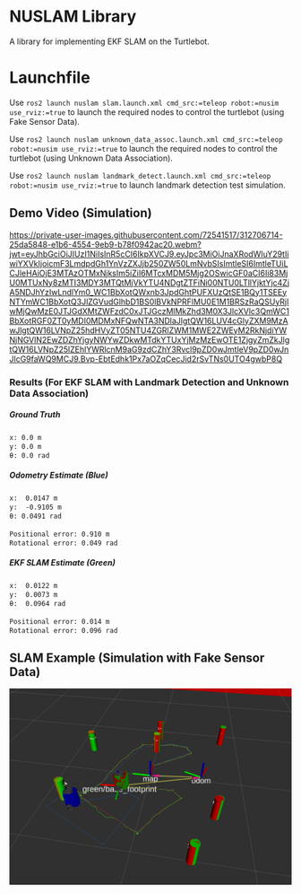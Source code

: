 # NUSLAM Library
A library for implementing EKF SLAM on the Turtlebot.

# Launchfile
Use `ros2 launch nuslam slam.launch.xml cmd_src:=teleop robot:=nusim use_rviz:=true`
to launch the required nodes to control the turtlebot (using Fake Sensor Data).

Use `ros2 launch nuslam unknown_data_assoc.launch.xml cmd_src:=teleop robot:=nusim use_rviz:=true`
to launch the required nodes to control the turtlebot (using Unknown Data Association).

Use `ros2 launch nuslam landmark_detect.launch.xml cmd_src:=teleop robot:=nusim use_rviz:=true`
to launch landmark detection test simulation.

## Demo Video (Simulation)
https://private-user-images.githubusercontent.com/72541517/312706714-25da5848-e1b6-4554-9eb9-b78f0942ac20.webm?jwt=eyJhbGciOiJIUzI1NiIsInR5cCI6IkpXVCJ9.eyJpc3MiOiJnaXRodWIuY29tIiwiYXVkIjoicmF3LmdpdGh1YnVzZXJjb250ZW50LmNvbSIsImtleSI6ImtleTUiLCJleHAiOjE3MTAzOTMxNjksIm5iZiI6MTcxMDM5Mjg2OSwicGF0aCI6Ii83MjU0MTUxNy8zMTI3MDY3MTQtMjVkYTU4NDgtZTFiNi00NTU0LTllYjktYjc4ZjA5NDJhYzIwLndlYm0_WC1BbXotQWxnb3JpdGhtPUFXUzQtSE1BQy1TSEEyNTYmWC1BbXotQ3JlZGVudGlhbD1BS0lBVkNPRFlMU0E1M1BRSzRaQSUyRjIwMjQwMzE0JTJGdXMtZWFzdC0xJTJGczMlMkZhd3M0X3JlcXVlc3QmWC1BbXotRGF0ZT0yMDI0MDMxNFQwNTA3NDlaJlgtQW16LUV4cGlyZXM9MzAwJlgtQW16LVNpZ25hdHVyZT05NTU4ZGRlZWM1MWE2ZWEyM2RkNjdiYWNjNGVlN2EwZDZhYjgyNWYwZDkwMTdkYTUxYjMzMzEwOTE1ZjgyZmZkJlgtQW16LVNpZ25lZEhlYWRlcnM9aG9zdCZhY3Rvcl9pZD0wJmtleV9pZD0wJnJlcG9faWQ9MCJ9.Bvp-EbtEdhk1Px7aOZqCecJid2rSvTNs0UTO4gwbP8Q

### Results (For EKF SLAM with Landmark Detection and Unknown Data Association)
##### Ground Truth
```
x: 0.0 m
y: 0.0 m
θ: 0.0 rad
```

##### Odometry Estimate (Blue)
```
x:  0.0147 m
y:  -0.9105 m
θ: 0.0491 rad

Positional error: 0.910 m
Rotational error: 0.049 rad

```

##### EKF SLAM Estimate (Green)
```
x:  0.0122 m
y:  0.0073 m
θ:  0.0964 rad

Positional error: 0.014 m
Rotational error: 0.096 rad
```

## SLAM Example (Simulation with Fake Sensor Data)

![](images/SLAM_example.png)
